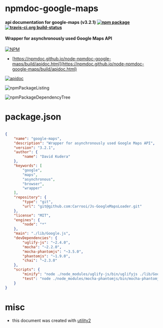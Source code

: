 # npmdoc-google-maps

#### api documentation for  google-maps (v3.2.1)  [![npm package](https://img.shields.io/npm/v/npmdoc-google-maps.svg?style=flat-square)](https://www.npmjs.org/package/npmdoc-google-maps) [![travis-ci.org build-status](https://api.travis-ci.org/npmdoc/node-npmdoc-google-maps.svg)](https://travis-ci.org/npmdoc/node-npmdoc-google-maps)

#### Wrapper for asynchronously used Google Maps API

[![NPM](https://nodei.co/npm/google-maps.png?downloads=true&downloadRank=true&stars=true)](https://www.npmjs.com/package/google-maps)

- [https://npmdoc.github.io/node-npmdoc-google-maps/build/apidoc.html](https://npmdoc.github.io/node-npmdoc-google-maps/build/apidoc.html)

[![apidoc](https://npmdoc.github.io/node-npmdoc-google-maps/build/screenCapture.buildCi.browser.%252Ftmp%252Fbuild%252Fapidoc.html.png)](https://npmdoc.github.io/node-npmdoc-google-maps/build/apidoc.html)

![npmPackageListing](https://npmdoc.github.io/node-npmdoc-google-maps/build/screenCapture.npmPackageListing.svg)

![npmPackageDependencyTree](https://npmdoc.github.io/node-npmdoc-google-maps/build/screenCapture.npmPackageDependencyTree.svg)



# package.json

```json

{
    "name": "google-maps",
    "description": "Wrapper for asynchronously used Google Maps API",
    "version": "3.2.1",
    "author": {
        "name": "David Kudera"
    },
    "keywords": [
        "google",
        "maps",
        "asynchronous",
        "browser",
        "wrapper"
    ],
    "repository": {
        "type": "git",
        "url": "git@github.com:Carrooi/Js-GoogleMapsLoader.git"
    },
    "license": "MIT",
    "engines": {
        "node": "*"
    },
    "main": "./lib/Google.js",
    "devDependencies": {
        "uglify-js": "~2.4.0",
        "mocha": "~2.2.0",
        "mocha-phantomjs": "~3.5.0",
        "phantomjs": "~1.9.0",
        "chai": "~2.3.0"
    },
    "scripts": {
        "minify": "node ./node_modules/uglify-js/bin/uglifyjs ./lib/Google.js -o ./lib/Google.min.js",
        "test": "node ./node_modules/mocha-phantomjs/bin/mocha-phantomjs -p ./node_modules/phantomjs/bin/phantomjs ./test/index.html"
    }
}
```



# misc
- this document was created with [utility2](https://github.com/kaizhu256/node-utility2)

